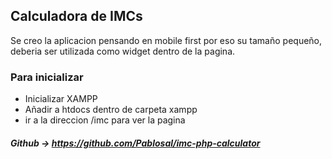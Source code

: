 ## Calculadora de IMCs

Se creo la aplicacion pensando en mobile first por eso su tamaño pequeño, deberia ser utilizada como widget dentro de la pagina.


### Para inicializar
- Inicializar XAMPP
- Añadir a htdocs dentro de carpeta xampp
- ir a la direccion /imc para ver la pagina



##### Github -> https://github.com/Pablosal/imc-php-calculator